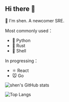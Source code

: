## Hi there 👋

<!--
**cdog-shen/cdog-shen** is a ✨ _special_ ✨ repository because its `README.md` (this file) appears on your GitHub profile.

Here are some ideas to get you started:

- 🔭 I’m currently working on ...
- 🌱 I’m currently learning ...
- 👯 I’m looking to collaborate on ...
- 🤔 I’m looking for help with ...
- 💬 Ask me about ...
- 📫 How to reach me: ...
- 😄 Pronouns: ...
- ⚡ Fun fact: ...
-->

👋 I'm shen. A newcomer SRE.

Most commonly used：

- 🐍 Python
- 🦀 Rust
- 🐚 Shell

In progressing：

- ⚛️ React
- 🐭 Go 

![shen's GitHub stats](https://github-readme-stats.vercel.app/api?username=cdog-shen&show_icons=true) 

![Top Langs](https://github-readme-stats.vercel.app/api/top-langs/?username=cdog-shen&layout=donut&)
